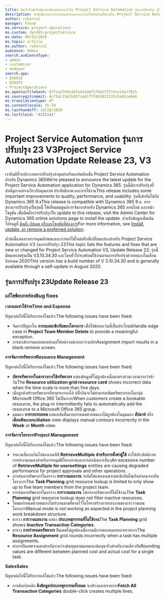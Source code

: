 ```yaml
---
title: มีอะไรใหม่หรือมีการเปลี่ยนแปลงอะไรใน Project Service Automation รุ่นการปรับปรุง 23 V3
description: หัวข้อนี้แสดงรายการคุณลักษณะและการแก้ไขที่พร้อมใช้งานใน Project Service Automation รุ่นการปรับปรุง 23 V3
author: ruhercul
manager: kfend
ms.service: project-operations
ms.custom: dyn365-projectservice
ms.date: 08/25/2020
ms.topic: article
ms.author: ruhercul
audience: Admin
search.audienceType:
- admin
- customizer
- enduser
search.app:
- D365CE
- D365PS
- ProjectOperations
ms.openlocfilehash: 07f1a274914d7e641ddf2fd42f377dce1da7f815
ms.sourcegitcommit: 4cf1dc1561b92fca4175f0b3813133c5e63ce8e6
ms.translationtype: HT
ms.contentlocale: th-TH
ms.lasthandoff: 10/28/2020
ms.locfileid: "4131141"
---
```

# <a name="project-service-automation-update-release-23-v3"></a><span data-ttu-id="dcafe-103">Project Service Automation รุ่นการปรับปรุง 23 V3</span><span class="sxs-lookup"><span data-stu-id="dcafe-103">Project Service Automation Update Release 23, V3</span></span>

<span data-ttu-id="dcafe-104">เรายินดีที่จะประกาศการปรับปรุงล่าสุดสำหรับแอปพลิเคชัน Project Service Automation สำหรับ Dynamics 365</span><span class="sxs-lookup"><span data-stu-id="dcafe-104">We’re pleased to announce the latest update for the Project Service Automation application for Dynamics 365.</span></span> <span data-ttu-id="dcafe-105">รุ่นนี้มีการปรับปรุงที่สำคัญบางอย่างเกี่ยวกับคุณภาพ ประสิทธิภาพ และการใช้งาน</span><span class="sxs-lookup"><span data-stu-id="dcafe-105">This release includes some important improvements to quality, performance, and usability.</span></span> <span data-ttu-id="dcafe-106">รุ่นนี้เข้ากันได้กับ Dynamics 365 9.x</span><span class="sxs-lookup"><span data-stu-id="dcafe-106">This release is compatible with Dynamics 365 9.x.</span></span> <span data-ttu-id="dcafe-107">หากต้องการปรับปรุงเป็นรุ่นนี้ ให้เยี่ยมชมศูนย์การจัดการสำหรับ Dynamics 365 ออนไลน์ และหน้าโซลูชัน เพื่อติดตั้งการปรับปรุง</span><span class="sxs-lookup"><span data-stu-id="dcafe-107">To update to this release, visit the Admin Center for Dynamics 365 online solutions page to install the update.</span></span> <span data-ttu-id="dcafe-108">สำหรับข้อมูลเพิ่มเติม โปรดดูที่ [ติดตั้ง อัปเดต หรือลบโซลูชันที่ต้องการ](https://docs.microsoft.com/power-platform/admin/install-remove-preferred-solution)</span><span class="sxs-lookup"><span data-stu-id="dcafe-108">For more information, see [Install, update, or remove a preferred solution](https://docs.microsoft.com/power-platform/admin/install-remove-preferred-solution).</span></span>

<span data-ttu-id="dcafe-109">หัวข้อนี้แสดงรายการคุณลักษณะและการแก้ไขใหม่หรือที่เปลี่ยนแปลงสำหรับ Project Service Automation V3 รุ่นการปรับปรุง 23</span><span class="sxs-lookup"><span data-stu-id="dcafe-109">This topic lists the features and fixes that are new or changed for Project Service Automation V3, Update Release 23.</span></span> <span data-ttu-id="dcafe-110">รุ่นนี้มีหมายเลขรุ่นเป็น V3.10.34.30 และโดยทั่วไปจะพร้อมใช้งานผ่านการปรับปรุงด้วยตนเองในเดือนสิงหาคม 2020</span><span class="sxs-lookup"><span data-stu-id="dcafe-110">This version has a build number of V 3.10.34.30 and is generally available through a self-update in August 2020.</span></span>

## <a name="update-release-23"></a><span data-ttu-id="dcafe-111">รุ่นการปรับปรุง 23</span><span class="sxs-lookup"><span data-stu-id="dcafe-111">Update Release 23</span></span>

### <a name="bug-fixes"></a><span data-ttu-id="dcafe-112">แก้ไขข้อบกพร่อง</span><span class="sxs-lookup"><span data-stu-id="dcafe-112">Bug fixes</span></span>

<span data-ttu-id="dcafe-113">**เวลาและค่าใช้จ่าย**</span><span class="sxs-lookup"><span data-stu-id="dcafe-113">**Time and Expense**</span></span>

<span data-ttu-id="dcafe-114">ปัญหาต่อไปนี้ได้รับการแก้ไขแล้ว:</span><span class="sxs-lookup"><span data-stu-id="dcafe-114">The following issues have been fixed:</span></span>
- <span data-ttu-id="dcafe-115">จัดการปัญหาใน **การลบสมาชิกทีมของโครงการ** เพื่อให้ข้อยกเว้นที่เป็นประโยชน์</span><span class="sxs-lookup"><span data-stu-id="dcafe-115">Handle edge case in **Project Team Member Delete** to provide a meaningful exception.</span></span>
- <span data-ttu-id="dcafe-116">การนำเข้าการมอบหมายส่งผลให้หน้าจอนำออกว่างเปล่า</span><span class="sxs-lookup"><span data-stu-id="dcafe-116">Assignment import results in a blank remove screen.</span></span>

<span data-ttu-id="dcafe-117">**การจัดการทรัพยากร**</span><span class="sxs-lookup"><span data-stu-id="dcafe-117">**Resource Management**</span></span>

<span data-ttu-id="dcafe-118">ปัญหาต่อไปนี้ได้รับการแก้ไขแล้ว:</span><span class="sxs-lookup"><span data-stu-id="dcafe-118">The following issues have been fixed:</span></span>

- <span data-ttu-id="dcafe-119">**บัตรทรัพยากรในตารางการใช้ทรัพยากร** แสดงข้อมูลที่ไม่ถูกต้องเมื่อมาตราส่วนเวลามากกว่าห้าวัน</span><span class="sxs-lookup"><span data-stu-id="dcafe-119">The **Resource utilization grid resource card** shows incorrect data when the time scale is more than five days.</span></span>
- <span data-ttu-id="dcafe-120">เมื่อลูกค้าสร้างทรัพยากรที่สามารถจองได้ ปลั๊กอินจะไม่สามารถเพิ่มทรัพยากรลงในกลุ่ม Microsoft Office 365 ได้เป็นระยะ</span><span class="sxs-lookup"><span data-stu-id="dcafe-120">When customers create a bookable resource, the plug-in intermittently fails to automatically add the resource to a Microsoft Office 365 group.</span></span>
- <span data-ttu-id="dcafe-121">มุมมอง **การกระทบยอด** แสดงเส้นชั้นแบบกำหนดด้วยตนเองไม่ถูกต้องในมุมมอง **สัปดาห์** หรือ **เดือน**</span><span class="sxs-lookup"><span data-stu-id="dcafe-121">**Reconciliation** view displays manual contours incorrectly in the **Week** or **Month** view.</span></span>

<span data-ttu-id="dcafe-122">**การจัดการโครงการ**</span><span class="sxs-lookup"><span data-stu-id="dcafe-122">**Project Management**</span></span>

<span data-ttu-id="dcafe-123">ปัญหาต่อไปนี้ได้รับการแก้ไขแล้ว:</span><span class="sxs-lookup"><span data-stu-id="dcafe-123">The following issues have been fixed:</span></span>

- <span data-ttu-id="dcafe-124">จำนวนที่มากเกินไปของเอนทิตี **RetrieveMultiple สำหรับการตั้งค่าผู้ใช้** ทำให้ประสิทธิภาพการทำงานลดลงสำหรับการอนุมัติโครงการและการดำเนินการอื่นๆ</span><span class="sxs-lookup"><span data-stu-id="dcafe-124">An excessive number of **RetrieveMultiple for usersettings** entities are causing degraded performance for project approvals and other operations.</span></span>
- <span data-ttu-id="dcafe-125">การค้นหาทรัพยากรในตาราง **การวางแผนงาน** จำกัดให้แสดงเฉพาะสมาชิกทีมไม่เกินห้าคนจากทีมโครงการ</span><span class="sxs-lookup"><span data-stu-id="dcafe-125">The **Task Planning** grid resource lookup is limited to only show up to five team members from the project team.</span></span> 
- <span data-ttu-id="dcafe-126">การค้นหาทรัพยากรในตาราง **การวางแผนงาน** ไม่กรองทรัพยากรที่ไม่ใช้งาน</span><span class="sxs-lookup"><span data-stu-id="dcafe-126">The **Task Planning** grid resource lookup does not filter inactive resources.</span></span>
- <span data-ttu-id="dcafe-127">โหมดกำหนดด้วยตนเองไม่ทำงานตามที่คาดไว้ในโครงสร้างการแบ่งงานของการวางแผนโครงการ</span><span class="sxs-lookup"><span data-stu-id="dcafe-127">Manual mode is not working as expected in the project planning work breakdown structure.</span></span>
- <span data-ttu-id="dcafe-128">ตาราง **การวางแผนงาน** แสดง **ประเภทธุรกรรมที่ไม่ใช้งาน**</span><span class="sxs-lookup"><span data-stu-id="dcafe-128">The **Task Planning** grid shows **Inactive Transaction Categories**.</span></span>
- <span data-ttu-id="dcafe-129">ตาราง **การกำหนดทรัพยากร** ปัดเศษไม่ถูกต้องเมื่องานมีการมอบหมายหลายรายการ</span><span class="sxs-lookup"><span data-stu-id="dcafe-129">The **Resource Assignment** grid rounds incorrectly when a task has multiple assignments.</span></span>
- <span data-ttu-id="dcafe-130">ค่าการปัดเศษจะแตกต่างกันระหว่างต้นทุนตามแผนและต้นทุนจริงสำหรับงานเดียวกัน</span><span class="sxs-lookup"><span data-stu-id="dcafe-130">Rounding values are different between planned cost and actual cost for a single task.</span></span>

<span data-ttu-id="dcafe-131">**Sales**</span><span class="sxs-lookup"><span data-stu-id="dcafe-131">**Sales**</span></span>

<span data-ttu-id="dcafe-132">ปัญหาต่อไปนี้ได้รับการแก้ไขแล้ว:</span><span class="sxs-lookup"><span data-stu-id="dcafe-132">The following issues have been fixed:</span></span>

- <span data-ttu-id="dcafe-133">การดับเบิลคลิก **ดึงข้อมูลประเภทธุรกรรมทั้งหมด** จะสร้างหลายรายการ</span><span class="sxs-lookup"><span data-stu-id="dcafe-133">**Fetch All Transaction Categories** double-click creates multiple lines.</span></span>
